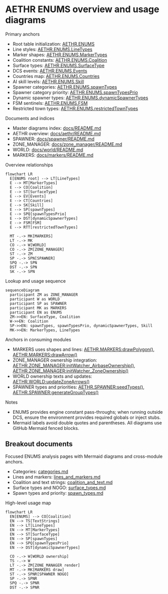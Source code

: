 # AETHR ENUMS overview and usage diagrams

Primary anchors
- Root table initialization: [AETHR.ENUMS](../../dev/ENUMS.lua:337)
- Line styles: [AETHR.ENUMS.LineTypes](../../dev/ENUMS.lua:452)
- Marker shapes: [AETHR.ENUMS.MarkerTypes](../../dev/ENUMS.lua:461)
- Coalition constants: [AETHR.ENUMS.Coalition](../../dev/ENUMS.lua:418)
- Surface types: [AETHR.ENUMS.SurfaceType](../../dev/ENUMS.lua:365)
- DCS events: [AETHR.ENUMS.Events](../../dev/ENUMS.lua:374)
- Countries map: [AETHR.ENUMS.Countries](../../dev/ENUMS.lua:481)
- AI skill levels: [AETHR.ENUMS.Skill](../../dev/ENUMS.lua:483)
- Spawner categories: [AETHR.ENUMS.spawnTypes](../../dev/ENUMS.lua:490)
- Spawner category priority: [AETHR.ENUMS.spawnTypesPrio](../../dev/ENUMS.lua:562)
- Dynamic spawner types: [AETHR.ENUMS.dynamicSpawnerTypes](../../dev/ENUMS.lua:632)
- FSM sentinels: [AETHR.ENUMS.FSM](../../dev/ENUMS.lua:638)
- Restricted town types: [AETHR.ENUMS.restrictedTownTypes](../../dev/ENUMS.lua:650)

Documents and indices
- Master diagrams index: [docs/README.md](../README.md)
- AETHR overview: [docs/aethr/README.md](../aethr/README.md)
- SPAWNER: [docs/spawner/README.md](../spawner/README.md)
- ZONE_MANAGER: [docs/zone_manager/README.md](../zone_manager/README.md)
- WORLD: [docs/world/README.md](../world/README.md)
- MARKERS: [docs/markers/README.md](../markers/README.md)

Overview relationships

```mermaid
flowchart LR
  E[ENUMS root] --> LT[LineTypes]
  E --> MT[MarkerTypes]
  E --> CO[Coalition]
  E --> ST[SurfaceType]
  E --> EV[Events]
  E --> CT[Countries]
  E --> SK[Skill]
  E --> SP[spawnTypes]
  E --> SPQ[spawnTypesPrio]
  E --> DST[dynamicSpawnerTypes]
  E --> FSM[FSM]
  E --> RTT[restrictedTownTypes]

  MT -.-> MK[MARKERS]
  LT -.-> MK
  CO -.-> W[WORLD]
  CO -.-> ZM[ZONE_MANAGER]
  ST -.-> ZM
  SP -.-> SPN[SPAWNER]
  SPQ -.-> SPN
  DST -.-> SPN
  SK -.-> SPN
```

Lookup and usage sequence

```mermaid
sequenceDiagram
  participant ZM as ZONE_MANAGER
  participant W as WORLD
  participant SP as SPAWNER
  participant MK as MARKERS
  participant EN as ENUMS
  ZM->>EN: SurfaceType, Coalition
  W->>EN: Coalition
  SP->>EN: spawnTypes, spawnTypesPrio, dynamicSpawnerTypes, Skill
  MK->>EN: MarkerTypes, LineTypes
```

Anchors in consuming modules
- MARKERS uses shapes and lines: [AETHR.MARKERS:drawPolygon()](../../dev/MARKERS.lua:85), [AETHR.MARKERS:drawArrow()](../../dev/MARKERS.lua:176)
- ZONE_MANAGER ownership integration: [AETHR.ZONE_MANAGER:initWatcher_AirbaseOwnership()](../../dev/ZONE_MANAGER.lua:1103), [AETHR.ZONE_MANAGER:initWatcher_ZoneOwnership()](../../dev/ZONE_MANAGER.lua:1113)
- WORLD ownership texts and updates: [AETHR.WORLD:updateZoneArrows()](../../dev/WORLD.lua:730)
- SPAWNER types and priorities: [AETHR.SPAWNER:seedTypes()](../../dev/SPAWNER.lua:1804), [AETHR.SPAWNER:generateGroupTypes()](../../dev/SPAWNER.lua:1600)

Notes
- ENUMS provides engine constant pass-throughs; when running outside DCS, ensure the environment provides required globals or inject stubs.
- Mermaid labels avoid double quotes and parentheses. All diagrams use GitHub Mermaid fenced blocks.
## Breakout documents

Focused ENUMS analysis pages with Mermaid diagrams and cross-module anchors.

- Categories: [categories.md](./categories.md)
- Lines and markers: [lines_and_markers.md](./lines_and_markers.md)
- Coalition and text strings: [coalition_and_text.md](./coalition_and_text.md)
- Surface types and NOGO: [surface_types.md](./surface_types.md)
- Spawn types and priority: [spawn_types.md](./spawn_types.md)

High-level usage map

```mermaid
flowchart LR
  EN[ENUMS] --> CO[Coalition]
  EN --> TS[TextStrings]
  EN --> LT[LineTypes]
  EN --> MT[MarkerTypes]
  EN --> ST[SurfaceType]
  EN --> SP[spawnTypes]
  EN --> SPQ[spawnTypesPrio]
  EN --> DST[dynamicSpawnerTypes]

  CO -.-> W[WORLD ownership]
  TS -.-> W
  LT -.-> ZM[ZONE_MANAGER render]
  MT -.-> MK[MARKERS draw]
  ST -.-> SPNR[SPAWNER NOGO]
  SP -.-> SPNR
  SPQ -.-> SPNR
  DST -.-> SPNR
```
